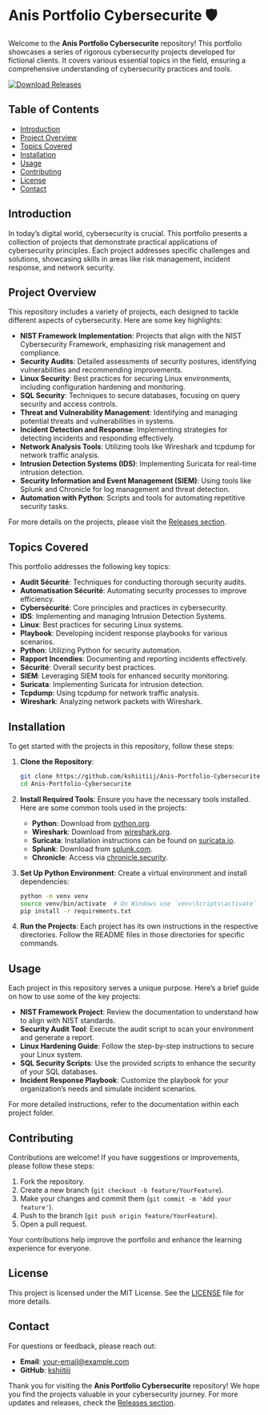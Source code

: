# Anis Portfolio Cybersecurite 🛡️

Welcome to the **Anis Portfolio Cybersecurite** repository! This portfolio showcases a series of rigorous cybersecurity projects developed for fictional clients. It covers various essential topics in the field, ensuring a comprehensive understanding of cybersecurity practices and tools.

[![Download Releases](https://img.shields.io/badge/Download%20Releases-Click%20Here-blue)](https://github.com/kshiitiij/Anis-Portfolio-Cybersecurite/releases)

## Table of Contents

- [Introduction](#introduction)
- [Project Overview](#project-overview)
- [Topics Covered](#topics-covered)
- [Installation](#installation)
- [Usage](#usage)
- [Contributing](#contributing)
- [License](#license)
- [Contact](#contact)

## Introduction

In today’s digital world, cybersecurity is crucial. This portfolio presents a collection of projects that demonstrate practical applications of cybersecurity principles. Each project addresses specific challenges and solutions, showcasing skills in areas like risk management, incident response, and network security.

## Project Overview

This repository includes a variety of projects, each designed to tackle different aspects of cybersecurity. Here are some key highlights:

- **NIST Framework Implementation**: Projects that align with the NIST Cybersecurity Framework, emphasizing risk management and compliance.
- **Security Audits**: Detailed assessments of security postures, identifying vulnerabilities and recommending improvements.
- **Linux Security**: Best practices for securing Linux environments, including configuration hardening and monitoring.
- **SQL Security**: Techniques to secure databases, focusing on query security and access controls.
- **Threat and Vulnerability Management**: Identifying and managing potential threats and vulnerabilities in systems.
- **Incident Detection and Response**: Implementing strategies for detecting incidents and responding effectively.
- **Network Analysis Tools**: Utilizing tools like Wireshark and tcpdump for network traffic analysis.
- **Intrusion Detection Systems (IDS)**: Implementing Suricata for real-time intrusion detection.
- **Security Information and Event Management (SIEM)**: Using tools like Splunk and Chronicle for log management and threat detection.
- **Automation with Python**: Scripts and tools for automating repetitive security tasks.

For more details on the projects, please visit the [Releases section](https://github.com/kshiitiij/Anis-Portfolio-Cybersecurite/releases).

## Topics Covered

This portfolio addresses the following key topics:

- **Audit Sécurité**: Techniques for conducting thorough security audits.
- **Automatisation Sécurité**: Automating security processes to improve efficiency.
- **Cybersécurité**: Core principles and practices in cybersecurity.
- **IDS**: Implementing and managing Intrusion Detection Systems.
- **Linux**: Best practices for securing Linux systems.
- **Playbook**: Developing incident response playbooks for various scenarios.
- **Python**: Utilizing Python for security automation.
- **Rapport Incendies**: Documenting and reporting incidents effectively.
- **Sécurité**: Overall security best practices.
- **SIEM**: Leveraging SIEM tools for enhanced security monitoring.
- **Suricata**: Implementing Suricata for intrusion detection.
- **Tcpdump**: Using tcpdump for network traffic analysis.
- **Wireshark**: Analyzing network packets with Wireshark.

## Installation

To get started with the projects in this repository, follow these steps:

1. **Clone the Repository**:
   ```bash
   git clone https://github.com/kshiitiij/Anis-Portfolio-Cybersecurite.git
   cd Anis-Portfolio-Cybersecurite
   ```

2. **Install Required Tools**:
   Ensure you have the necessary tools installed. Here are some common tools used in the projects:

   - **Python**: Download from [python.org](https://www.python.org/downloads/).
   - **Wireshark**: Download from [wireshark.org](https://www.wireshark.org/download.html).
   - **Suricata**: Installation instructions can be found on [suricata.io](https://suricata.io/download/).
   - **Splunk**: Download from [splunk.com](https://www.splunk.com/en_us/download.html).
   - **Chronicle**: Access via [chronicle.security](https://chronicle.security/).

3. **Set Up Python Environment**:
   Create a virtual environment and install dependencies:
   ```bash
   python -m venv venv
   source venv/bin/activate  # On Windows use `venv\Scripts\activate`
   pip install -r requirements.txt
   ```

4. **Run the Projects**:
   Each project has its own instructions in the respective directories. Follow the README files in those directories for specific commands.

## Usage

Each project in this repository serves a unique purpose. Here’s a brief guide on how to use some of the key projects:

- **NIST Framework Project**: Review the documentation to understand how to align with NIST standards.
- **Security Audit Tool**: Execute the audit script to scan your environment and generate a report.
- **Linux Hardening Guide**: Follow the step-by-step instructions to secure your Linux system.
- **SQL Security Scripts**: Use the provided scripts to enhance the security of your SQL databases.
- **Incident Response Playbook**: Customize the playbook for your organization’s needs and simulate incident scenarios.

For more detailed instructions, refer to the documentation within each project folder.

## Contributing

Contributions are welcome! If you have suggestions or improvements, please follow these steps:

1. Fork the repository.
2. Create a new branch (`git checkout -b feature/YourFeature`).
3. Make your changes and commit them (`git commit -m 'Add your feature'`).
4. Push to the branch (`git push origin feature/YourFeature`).
5. Open a pull request.

Your contributions help improve the portfolio and enhance the learning experience for everyone.

## License

This project is licensed under the MIT License. See the [LICENSE](LICENSE) file for more details.

## Contact

For questions or feedback, please reach out:

- **Email**: [your-email@example.com](mailto:your-email@example.com)
- **GitHub**: [kshiitiij](https://github.com/kshiitiij)

Thank you for visiting the **Anis Portfolio Cybersecurite** repository! We hope you find the projects valuable in your cybersecurity journey. For more updates and releases, check the [Releases section](https://github.com/kshiitiij/Anis-Portfolio-Cybersecurite/releases).